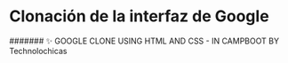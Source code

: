 #  Clonación de la interfaz de Google 
#######  ✨ GOOGLE CLONE USING HTML AND CSS - IN CAMPBOOT BY Technolochicas

